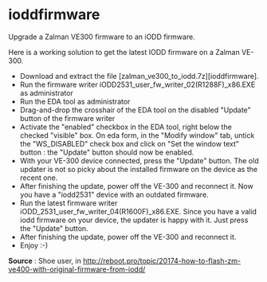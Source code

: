 # ioddfirmware
Upgrade a Zalman VE300 firmware to an iODD firmware.

Here is a working solution to get the latest IODD firmware on a Zalman VE-300.

- Download and extract the file [zalman_ve300_to_iodd.7z][ioddfirmware].
- Run the firmware writer iODD2531_user_fw_writer_02(R1288F)_x86.EXE as administrator
- Run the EDA tool as administrator
- Drag-and-drop the crosshair of the EDA tool on the disabled "Update" button of the firmware writer
- Activate the "enabled" checkbox in the EDA tool, right below the checked "visible" box. On eda  form, in the "Modify window" tab, untick the "WS_DISABLED" check box and click on "Set the window text" button : the "Update" button should now be enabled. 
- With your VE-300 device connected, press the "Update" button. The old updater is not so picky about the installed firmware on the device as the recent one.
- After finishing the update, power off the VE-300 and reconnect it. Now you have a "iodd2531" device with an outdated firmware.
- Run the latest firmware writer iODD_2531_user_fw_writer_04(R1600F)_x86.EXE. Since you have a valid iodd firmware on your device, the updater is happy with it. Just press the "Update" button.
- After finishing the update, power off the VE-300 and reconnect it. 
- Enjoy :-)

**Source** : Shoe user, in http://reboot.pro/topic/20174-how-to-flash-zm-ve400-with-original-firmware-from-iodd/
